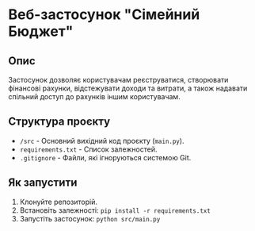 # Веб-застосунок "Сімейний Бюджет"

## Опис
Застосунок дозволяє користувачам реєструватися, створювати фінансові рахунки, відстежувати доходи та витрати, а також надавати спільний доступ до рахунків іншим користувачам.

## Структура проєкту
* `/src` - Основний вихідний код проєкту (`main.py`).
* `requirements.txt` - Список залежностей.
* `.gitignore` - Файли, які ігноруються системою Git.

## Як запустити
1. Клонуйте репозиторій.
2. Встановіть залежності: `pip install -r requirements.txt`
3. Запустіть застосунок: `python src/main.py`